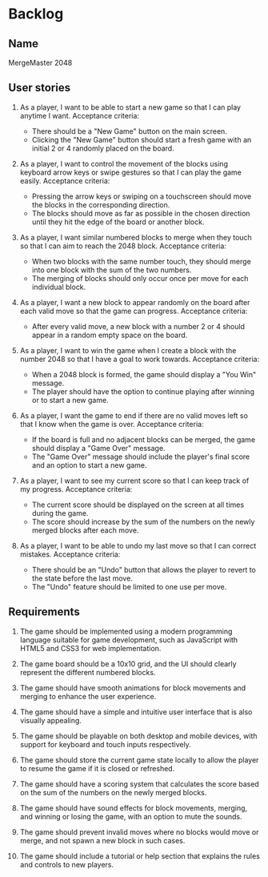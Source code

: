 # Backlog

## Name
MergeMaster 2048

## User stories
1. As a player, I want to be able to start a new game so that I can play anytime I want.
    Acceptance criteria:
    - There should be a "New Game" button on the main screen.
    - Clicking the "New Game" button should start a fresh game with an initial 2 or 4 randomly placed on
the board.

2. As a player, I want to control the movement of the blocks using keyboard arrow keys or swipe gestures
so that I can play the game easily.
    Acceptance criteria:
    - Pressing the arrow keys or swiping on a touchscreen should move the blocks in the corresponding
direction.
    - The blocks should move as far as possible in the chosen direction until they hit the edge of the
board or another block.

3. As a player, I want similar numbered blocks to merge when they touch so that I can aim to reach the
2048 block.
    Acceptance criteria:
    - When two blocks with the same number touch, they should merge into one block with the sum of the
two numbers.
    - The merging of blocks should only occur once per move for each individual block.

4. As a player, I want a new block to appear randomly on the board after each valid move so that the
game can progress.
    Acceptance criteria:
    - After every valid move, a new block with a number 2 or 4 should appear in a random empty space on
the board.

5. As a player, I want to win the game when I create a block with the number 2048 so that I have a goal
to work towards.
    Acceptance criteria:
    - When a 2048 block is formed, the game should display a "You Win" message.
    - The player should have the option to continue playing after winning or to start a new game.

6. As a player, I want the game to end if there are no valid moves left so that I know when the game is
over.
    Acceptance criteria:
    - If the board is full and no adjacent blocks can be merged, the game should display a "Game Over"
message.
    - The "Game Over" message should include the player's final score and an option to start a new game.

7. As a player, I want to see my current score so that I can keep track of my progress.
    Acceptance criteria:
    - The current score should be displayed on the screen at all times during the game.
    - The score should increase by the sum of the numbers on the newly merged blocks after each move.

8. As a player, I want to be able to undo my last move so that I can correct mistakes.
    Acceptance criteria:
    - There should be an "Undo" button that allows the player to revert to the state before the last
move.
    - The "Undo" feature should be limited to one use per move.

## Requirements
1. The game should be implemented using a modern programming language suitable for game development,
such as JavaScript with HTML5 and CSS3 for web implementation.

2. The game board should be a 10x10 grid, and the UI should clearly represent the different numbered
blocks.

3. The game should have smooth animations for block movements and merging to enhance the user
experience.

4. The game should have a simple and intuitive user interface that is also visually appealing.

5. The game should be playable on both desktop and mobile devices, with support for keyboard and touch
inputs respectively.

6. The game should store the current game state locally to allow the player to resume the game if it is
closed or refreshed.

7. The game should have a scoring system that calculates the score based on the sum of the numbers on
the newly merged blocks.

8. The game should have sound effects for block movements, merging, and winning or losing the game, with
an option to mute the sounds.

9. The game should prevent invalid moves where no blocks would move or merge, and not spawn a new block
in such cases.

10. The game should include a tutorial or help section that explains the rules and controls to new
players.
